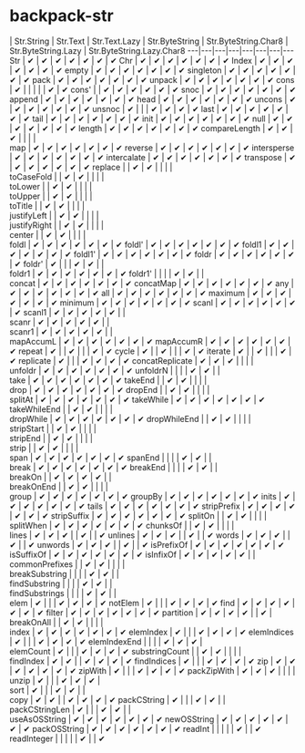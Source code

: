 # backpack-str

  | Str.String | Str.Text | Str.Text.Lazy | Str.ByteString | Str.ByteString.Char8 | Str.ByteString.Lazy | Str.ByteString.Lazy.Char8
---|---|---|---|---|---|---|---
Str             | ✔ | ✔ | ✔ | ✔ | ✔ | ✔ | ✔
Chr             | ✔ | ✔ | ✔ | ✔ | ✔ | ✔ | ✔
Index           | ✔ | ✔ | ✔ | ✔ | ✔ | ✔ | ✔
empty           | ✔ | ✔ | ✔ | ✔ | ✔ | ✔ | ✔
singleton       | ✔ | ✔ | ✔ | ✔ | ✔ | ✔ | ✔
pack            | ✔ | ✔ | ✔ | ✔ | ✔ | ✔ | ✔
unpack          | ✔ | ✔ | ✔ | ✔ | ✔ | ✔ | ✔
cons            | ✔ |   |   |   |   | ✔ | ✔
cons'           |   | ✔ | ✔ | ✔ | ✔ | ✔ | ✔
snoc            | ✔ | ✔ | ✔ | ✔ | ✔ | ✔ | ✔
append          | ✔ | ✔ | ✔ | ✔ | ✔ | ✔ | ✔
head            | ✔ | ✔ | ✔ | ✔ | ✔ | ✔ | ✔
uncons          | ✔ | ✔ | ✔ | ✔ | ✔ | ✔ | ✔
unsnoc          | ✔ |   |   | ✔ | ✔ | ✔ | ✔
last            | ✔ | ✔ | ✔ | ✔ | ✔ | ✔ | ✔
tail            | ✔ | ✔ | ✔ | ✔ | ✔ | ✔ | ✔
init            | ✔ | ✔ | ✔ | ✔ | ✔ | ✔ | ✔
null            | ✔ | ✔ | ✔ | ✔ | ✔ | ✔ | ✔
length          | ✔ | ✔ | ✔ | ✔ | ✔ | ✔ | ✔
compareLength   | ✔ | ✔ | ✔ |   |   |   |  
map             | ✔ | ✔ | ✔ | ✔ | ✔ | ✔ | ✔
reverse         | ✔ | ✔ | ✔ | ✔ | ✔ | ✔ | ✔
intersperse     | ✔ | ✔ | ✔ | ✔ | ✔ | ✔ | ✔
intercalate     | ✔ | ✔ | ✔ | ✔ | ✔ | ✔ | ✔
transpose       | ✔ | ✔ | ✔ | ✔ | ✔ | ✔ | ✔
replace         |   | ✔ | ✔ |   |   |   |  
toCaseFold      |   | ✔ | ✔ |   |   |   |  
toLower         |   | ✔ | ✔ |   |   |   |  
toUpper         |   | ✔ | ✔ |   |   |   |  
toTitle         |   | ✔ | ✔ |   |   |   |  
justifyLeft     |   | ✔ | ✔ |   |   |   |  
justifyRight    |   | ✔ | ✔ |   |   |   |  
center          |   | ✔ | ✔ |   |   |   |  
foldl           | ✔ | ✔ | ✔ | ✔ | ✔ | ✔ | ✔
foldl'          | ✔ | ✔ | ✔ | ✔ | ✔ | ✔ | ✔
foldl1          | ✔ | ✔ | ✔ | ✔ | ✔ | ✔ | ✔
foldl1'         | ✔ | ✔ | ✔ | ✔ | ✔ | ✔ | ✔
foldr           | ✔ | ✔ | ✔ | ✔ | ✔ | ✔ | ✔
foldr'          | ✔ |   |   | ✔ | ✔ |   |  
foldr1          | ✔ | ✔ | ✔ | ✔ | ✔ | ✔ | ✔
foldr1'         |   |   |   | ✔ | ✔ |   |  
concat          | ✔ | ✔ | ✔ | ✔ | ✔ | ✔ | ✔
concatMap       | ✔ | ✔ | ✔ | ✔ | ✔ | ✔ | ✔
any             | ✔ | ✔ | ✔ | ✔ | ✔ | ✔ | ✔
all             | ✔ | ✔ | ✔ | ✔ | ✔ | ✔ | ✔
maximum         | ✔ | ✔ | ✔ | ✔ | ✔ | ✔ | ✔
minimum         | ✔ | ✔ | ✔ | ✔ | ✔ | ✔ | ✔
scanl           | ✔ | ✔ | ✔ | ✔ | ✔ | ✔ | ✔
scanl1          | ✔ | ✔ | ✔ | ✔ | ✔ |   |  
scanr           | ✔ | ✔ | ✔ | ✔ | ✔ |   |  
scanr1          | ✔ | ✔ | ✔ | ✔ | ✔ |   |  
mapAccumL       | ✔ | ✔ | ✔ | ✔ | ✔ | ✔ | ✔
mapAccumR       | ✔ | ✔ | ✔ | ✔ | ✔ | ✔ | ✔
repeat          | ✔ |   | ✔ |   |   | ✔ | ✔
cycle           | ✔ |   | ✔ |   |   | ✔ | ✔
iterate         | ✔ |   | ✔ |   |   | ✔ | ✔
replicate       | ✔ |   |   | ✔ | ✔ | ✔ | ✔
concatReplicate | ✔ | ✔ | ✔ |   |   |   |  
unfoldr         | ✔ | ✔ | ✔ | ✔ | ✔ | ✔ | ✔
unfoldrN        |   |   |   | ✔ | ✔ |   |  
take            | ✔ | ✔ | ✔ | ✔ | ✔ | ✔ | ✔
takeEnd         |   | ✔ | ✔ |   |   |   |  
drop            | ✔ | ✔ | ✔ | ✔ | ✔ | ✔ | ✔
dropEnd         |   | ✔ | ✔ |   |   |   |  
splitAt         | ✔ | ✔ | ✔ | ✔ | ✔ | ✔ | ✔
takeWhile       | ✔ | ✔ | ✔ | ✔ | ✔ | ✔ | ✔
takeWhileEnd    |   | ✔ | ✔ |   |   |   |  
dropWhile       | ✔ | ✔ | ✔ | ✔ | ✔ | ✔ | ✔
dropWhileEnd    |   | ✔ | ✔ |   |   |   |  
stripStart      |   | ✔ | ✔ |   |   |   |  
stripEnd        |   | ✔ | ✔ |   |   |   |  
strip           |   | ✔ | ✔ |   |   |   |  
span            | ✔ | ✔ | ✔ | ✔ | ✔ | ✔ | ✔
spanEnd         |   |   |   | ✔ | ✔ |   |  
break           | ✔ | ✔ | ✔ | ✔ | ✔ | ✔ | ✔
breakEnd        |   |   |   | ✔ | ✔ |   |  
breakOn         |   | ✔ | ✔ | ✔ | ✔ |   |  
breakOnEnd      |   | ✔ | ✔ |   |   |   |  
group           | ✔ | ✔ | ✔ | ✔ | ✔ | ✔ | ✔
groupBy         | ✔ | ✔ | ✔ | ✔ | ✔ | ✔ | ✔
inits           | ✔ | ✔ | ✔ | ✔ | ✔ | ✔ | ✔
tails           | ✔ | ✔ | ✔ | ✔ | ✔ | ✔ | ✔
stripPrefix     | ✔ | ✔ | ✔ | ✔ | ✔ | ✔ | ✔
stripSuffix     | ✔ | ✔ | ✔ | ✔ | ✔ | ✔ | ✔
splitOn         |   | ✔ | ✔ |   |   |   |  
splitWhen       | ✔ | ✔ | ✔ | ✔ | ✔ | ✔ | ✔
chunksOf        |   | ✔ | ✔ |   |   |   |  
lines           | ✔ | ✔ | ✔ |   | ✔ |   | ✔
unlines         | ✔ | ✔ | ✔ |   | ✔ |   | ✔
words           | ✔ | ✔ | ✔ |   | ✔ |   | ✔
unwords         | ✔ | ✔ | ✔ |   | ✔ |   | ✔
isPrefixOf      | ✔ | ✔ | ✔ | ✔ | ✔ | ✔ | ✔
isSuffixOf      | ✔ | ✔ | ✔ | ✔ | ✔ | ✔ | ✔
isInfixOf       | ✔ | ✔ | ✔ | ✔ | ✔ |   |  
commonPrefixes  |   | ✔ | ✔ |   |   |   |  
breakSubstring  |   |   |   | ✔ | ✔ |   |  
findSubstring   |   |   |   | ✔ | ✔ |   |  
findSubstrings  |   |   |   | ✔ | ✔ |   |  
elem            | ✔ |   |   | ✔ | ✔ | ✔ | ✔
notElem         | ✔ |   |   | ✔ | ✔ | ✔ | ✔
find            | ✔ | ✔ | ✔ | ✔ | ✔ | ✔ | ✔
filter          | ✔ | ✔ | ✔ | ✔ | ✔ | ✔ | ✔
partition       | ✔ | ✔ | ✔ | ✔ |   | ✔ |  
breakOnAll      |   | ✔ | ✔ |   |   |   |  
index           | ✔ | ✔ | ✔ | ✔ | ✔ | ✔ | ✔
elemIndex       | ✔ |   |   | ✔ | ✔ | ✔ | ✔
elemIndices     | ✔ |   |   | ✔ | ✔ | ✔ | ✔
elemIndexEnd    |   |   |   | ✔ | ✔ | ✔ |  
elemCount       | ✔ |   |   | ✔ | ✔ | ✔ | ✔
substringCount  |   | ✔ | ✔ |   |   |   |  
findIndex       | ✔ | ✔ |   | ✔ | ✔ | ✔ | ✔
findIndices     | ✔ |   |   | ✔ | ✔ | ✔ | ✔
zip             | ✔ | ✔ | ✔ | ✔ | ✔ | ✔ | ✔
zipWith         | ✔ |   |   | ✔ | ✔ | ✔ | ✔
packZipWith     | ✔ | ✔ | ✔ |   |   |   |  
unzip           | ✔ |   |   | ✔ | ✔ | ✔ |  
sort            | ✔ |   |   | ✔ | ✔ |   |  
copy            | ✔ | ✔ |   | ✔ | ✔ | ✔ | ✔
packCString     | ✔ |   |   | ✔ | ✔ |   |  
packCStringLen  | ✔ |   |   | ✔ | ✔ |   |  
useAsOSString   | ✔ | ✔ | ✔ | ✔ | ✔ | ✔ | ✔
newOSString     | ✔ | ✔ | ✔ | ✔ | ✔ | ✔ | ✔
packOSString    | ✔ | ✔ | ✔ | ✔ | ✔ | ✔ | ✔
readInt         |   |   |   |   | ✔ |   | ✔
readInteger     |   |   |   |   | ✔ |   | ✔
